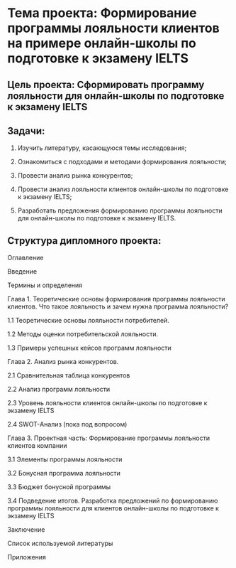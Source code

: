 # **Тема проекта:** Формирование программы лояльности клиентов на примере онлайн-школы по подготовке к экзамену IELTS
## **Цель проекта:** Сформировать программу лояльности для онлайн-школы по подготовке к экзамену IELTS 
## **Задачи**:
1. Изучить литературу, касающуюся темы исследования;

2. Ознакомиться с подходами и методами формирования лояльности;

3. Провести анализ рынка конкурентов;

5. Провести анализ лояльности клиентов онлайн-школы по подготовке к экзамену IELTS;

6. Разработать предложения формированию программы лояльности для онлайн-школы по подготовке к экзамену IELTS.

## **Структура дипломного проекта:**

Оглавление

Введение 

Термины и определения

Глава 1. Теоретические основы формирования программы лояльности клиентов. Что такое лояльность и зачем нужна программа лояльности?

1.1 Теоретические основы лояльности потребителей.

1.2 Методы оценки потребительской лояльности.

1.3 Примеры успешных кейсов программ лояльности

Глава 2. Анализ рынка конкурентов.

2.1 Сравнительная таблица конкурентов

2.2 Анализ программ лояльности

2.3 Уровень лояльности клиентов онлайн-школы по подготовке к экзамену IELTS

2.4 SWOT-Анализ (пока под вопросом)

Глава 3. Проектная часть: Формирование программы лояльности клиентов компании

3.1 Элементы программы лояльности

3.2 Бонусная программа лояльности

3.3 Бюджет бонусной программы

3.4 Подведение итогов. Разработка предложений по формированию программы лояльности для клиентов онлайн-школы по подготовке к экзамену IELTS

Заключение

Список используемой литературы

Приложения